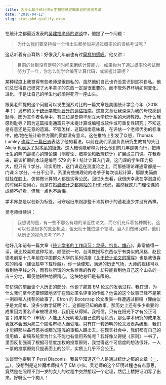 ```yaml
---
title: 为什么每个统计博士生都得通过概率论的资格考试
date: '2018-04-12'
slug: stat-phd-qualify-exam
---
```


在统计之都最近发表的[吴建福老师的访谈](https://cosx.org/2018/04/interview-of-jeff-wu/)中，他提了一个问题：

> 为什么我们要坚持每一个博士生都参加并通过概率论的资格考试呢？

这话听着有点耳熟：好像我几年前也有过[同样的感叹](/cn/2015/10/interview/)。他又讲：

> 目前的体制没有足够的时间来磨练计算能力。如果你为了通过概率论考试而努力了一年，你怎么能学会编写计算代码，或掌握计算呢？

某种程度上我觉得有些老师是很自私的，虽然他们自己也许没意识到这种自私。他们总觉得自己研究了大半辈子的东西一定是很重要的，而不管外界环境如何变化、进化，于是让自己的学生也必须得死守一座山头。

跟吴老师提的这个问题可以发生强烈对比的一篇文章是美国统计学会今年（2018 年！）发布的关于[统计学教师晋升的评估指南](http://www.amstat.org/asa/files/pdfs/POL-Statistics-as-a-Scientific-Discipline.pdf)。这篇文章让我深深为我的母校感到耻辱，因为其作者名单中，有三位是爱荷华州立大学统计系的大牌教授。为什么我感到耻辱？因为这篇指南通篇只字未提计算或编程或软件或可重复性研究；不知这是有意还是无意的遗漏。不管怎样，这篇指南意味着，在评估一个老师优劣的标准中，他/她在统计软件方面的贡献没有意义。这在推特上引发了众怒，Thomas Lumley [也写了一篇日志](https://notstatschat.tumblr.com/post/169945333636/as-far-as-it-goes)表达了他的看法。以前在我们系里负责研究生教育的头目 Alicia 也[表达了对本系的愤慨](https://tw.com/ALCarriquiry/status/954789308757659648)。这大概也能解释为什么他们前几年逆势而行，把博士生的两门最核心的理论课（测度论、概率论和数理统计）扩展成三门课。在我看来，最该扩展的本该是编号 579 的 R / 统计计算入门课，这门课的学生压力极大，但只有 1 学分。论实用性，这门课远在测度论之上，而那些理论课通常都是一门课 3 学分，十分不公平。系里有些搞理论的老爷子每次谈起计算，那鄙夷简直就挂在脸上，仿佛做计算的人都是劣等公民。回过头去看，我很庆幸我在学测度论的时候并没用心，而是在[捣鼓统计之都网站的 PHP 代码](/cn/2010/12/fighting-like-a-pig/)，虽然我这几门理论课的成绩不好看，但我一点也不后悔。

学术界总是以创新为标签，可守起旧来跟那些不肯剪辫子的遗老遗少并没有两样。

吴老师继续讲：

> 我想说的是，有一些不那么有趣的渐近性论文，而它们充斥着各种期刊。这可以创造很多的就业机会，但无助于推进这个领域。当人们做研究时，他们从历史的视角思考了吗？

他好几年前有一篇文章《[统计学者的工作风范：灵感、抱负、雄心](https://icsaimage.files.wordpress.com/2015/10/icsa-bulletin11jul.pdf)》，非常值得一读，我比较喜欢这种写法。顺便说一句，台湾教授写东西似乎有类似的风格，赵民德老前辈十几年前在中国群众大学的系列讲座《[关于统计论文的撰写](http://www.jds-online.com/blog/2007/02/04/%E9%97%9C%E6%96%BC%E7%B5%B1%E8%A8%88%E8%AB%96%E6%96%87%E7%9A%84%E6%92%B0%E5%AF%AB/)》也是我很喜欢的风格（建议趁早下载珍藏）。你一读便知，满满的历史气场，大师的视线可以看到地平线之外，而有些所谓的大名鼎鼎的教授，却只能看到他自己这个山头的一亩三分地，即便他耕种地很精心，这块地总归是有限的。

在访谈的前面谈个人历史的部分，他谈了那篇 EM 论文的发表过程。我在想，为什么我们至今还要顽固地坚守在暗处匿名评审的传统？他说的这个故事已经不是第一例审稿人找茬的故事了，Efron 的 Bootstrap 论文发表一样遭遇过拒稿（理由似乎是太简单、没多少数学证明？）。这都是已知的故事，那历史上还有多少重要的成果因为匿名评审被埋没的，我们无从得知。我相信，只有在阳光下才有公正可言；如果每个（审稿）人能正大光明地为自己说的话负责，那么学术研究的成果发表就不会因为那三个匿名审稿人而受阻。只有在一套透明的论文发表系统里，我们才能把那些品行恶劣或眼光短浅的审稿人踢出去。在现实社会中，我们都有自己的信用值，审稿系统里为什么不能也有信用系统呢？我好像又得提《原则》一书了，里面反复强调了根据可信度加权的投票原则，我觉得这个可信度的想法很好。一人一票的投票原则只是表面上的公平，实质上几乎不会公正。

访谈里他提到了 Persi Diaconis。我最早知道这个人是通过统计之都的文章（[一](https://cosx.org/2012/08/persi-diaconis-1)、[二](https://cosx.org/2012/09/persi-diaconis2)）。没想到是这位魔术师指点了 EM 小伙。吴老师的这个证明过程也有点意思，竟然是在照顾不到一岁的女儿的过程中突然想起一个定理，然后上楼把证明写了出来。好呀么一个痴人！
